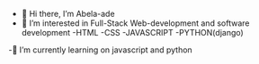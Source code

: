 - 👋 Hi there, I’m Abela-ade
- 👀 I’m interested in Full-Stack Web-development and software development
 -HTML   -CSS   -JAVASCRIPT    -PYTHON(django)
 
-🌱 I’m currently learning on javascript and python


<!---
Abelaade/Abelaade is a ✨ special ✨ repository because its `README.md` (this file) appears on your GitHub profile.
You can click the Preview link to take a look at your changes.
--->
